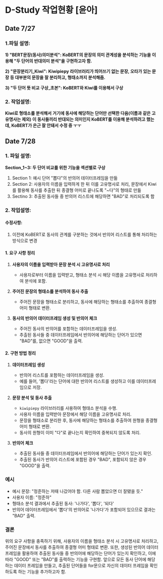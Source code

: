 # D-Study 작업현황 [윤아]
## Date 7/27
### 1.파일 설명:

__1) "BERT문장(동사)의미분석": KoBERT의 문장의 의미 관계성을 분석하는 기능을 이용해 "두 단어의 반대의미 분석"을 구현하고자 함.__

__2) "문장분리기_Kiwi": Kiwipiepy 라이브러리가 띄어쓰기 없는 문장, 오타가 있는 문장 등 대부분의 문장을 잘 분리하고, 형태소까지 분석해줌.__

__3) "두 단어 뜻 비교 구상_초본": KoBERT와 Kiwi를 이용해서 구상__

### 2. 작업설명:

__Kiwi로 형태소를 분석해서 거기에 동사에 해당하는 단어만 선택한 다음(이름과 같은 고유명사는 제외) 이 동사들끼리 반대되는 의미인지 KoBERT를 이용해 분석하려고 했는데, KoBERT가 은근 잘 안돼서 수정 중 ㅜㅜ__

## Date 7/28
### 1. 파일 설명:

__Section_1~3: 두 단어 비교를 위한 기능을 섹션별로 구상__
1. Section 1: 예시 단어 "뽑다"의 반의어 데이터프레임을 만듦
2. Section 2: 사용자의 이름을 입력하게 한 뒤 이를 고유명사로 처리, 문장에서 Kiwi를 활용해 동사를 추출한 뒤 종결형 어미로 끝나도록 "~다"의 형태로 만듦
3. Sectino 3: 추출된 동사들 중 반의어 리스트에 해당하면 "BAD"로 처리되도록 함

### 2. 작업설명:

#### 수정사항:
1. 이전에 KoBERT로 동사의 관계를 구분하는 것에서 반의어 리스트를 통해 처리하는 방식으로 변경

#### 1. 요구 사항 정리

1. **사용자의 이름을 입력받아 문장 분석 시 고유명사로 처리**
   - 사용자로부터 이름을 입력받고, 형태소 분석 시 해당 이름을 고유명사로 처리하여 분석에 포함.
  
2. **주어진 문장의 형태소를 분석하여 동사 추출**
   - 주어진 문장을 형태소로 분리하고, 동사에 해당하는 형태소를 추출하여 종결형 어미 형태로 변환.
   
3. **동사의 반의어 데이터프레임 생성 및 반의어 체크**
   - 주어진 동사의 반의어를 포함하는 데이터프레임을 생성.
   - 추출된 동사들 중 데이터프레임에서 반의어에 해당하는 단어가 있으면 "BAD"를, 없으면 "GOOD"을 출력.

#### 2. 구현 방법 정리

1. **데이터프레임 생성**
   - 반의어 리스트를 포함하는 데이터프레임을 생성.
   - 예를 들어, '뽑다'라는 단어에 대한 반의어 리스트를 생성하고 이를 데이터프레임으로 저장.

2. **문장 분석 및 동사 추출**
   - `kiwipiepy` 라이브러리를 사용하여 형태소 분석을 수행.
   - 사용자 이름을 입력받아 문장에서 해당 이름을 고유명사로 처리.
   - 문장을 형태소로 분리한 후, 동사에 해당하는 형태소를 추출하여 원형을 종결형 어미 형태로 변환.
   - 동사의 원형이 이미 "다"로 끝나는지 확인하여 중복되지 않도록 처리.

3. **반의어 체크**
   - 추출된 동사들 중 데이터프레임에서 반의어에 해당하는 단어가 있는지 확인.
   - 추출된 동사가 반의어 리스트에 포함된 경우 "BAD", 포함되지 않은 경우 "GOOD"을 출력.

### 예시
- 예시 문장: "정준하는 저때 나갔어야 함. 다른 사람 뽑았으면 더 잘됐을 듯."
- 사용자 이름: "정준하"
- 형태소 분석 결과에서 추출된 동사: '나가다', '뽑다', '되다'
- 반의어 데이터프레임에서 '뽑다'의 반의어로 '나가다'가 포함되어 있으므로 결과는 "BAD" 출력.

### 결론
위의 요구 사항을 충족하기 위해, 사용자의 이름을 형태소 분석 시 고유명사로 처리하고, 주어진 문장에서 동사를 추출하여 종결형 어미 형태로 변환. 또한, 생성된 반의어 데이터프레임을 활용하여 추출된 동사들 중 반의어에 해당하는 단어가 있는지 확인하고, 이에 따라 "GOOD" 또는 "BAD"를 출력하는 기능을 구현함. 앞으로 모든 동사 단어에 해당하는 데이터 프레임을 만들고, 추출된 단어들을 for문으로 자신의 데이터 프레임을 확인하도록 하는 기능을 추가하고자 함.
